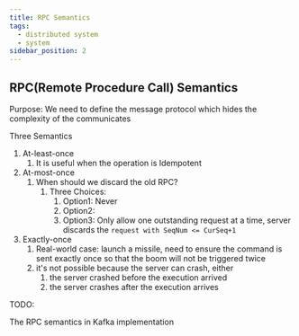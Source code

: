 ```yaml
---
title: RPC Semantics
tags:
  - distributed system
  - system
sidebar_position: 2
---
```




## RPC(Remote Procedure Call) Semantics

Purpose: We need to define the message protocol which hides the complexity of the communicates

Three Semantics

1. At-least-once
   1. It is useful when the operation is Idempotent
2. At-most-once
   1. When should we discard the old RPC?
      1. Three Choices:
         1. Option1: Never
         2. Option2: 
         3. Option3: Only allow one outstanding request at a time, server discards the `request with SeqNum <= CurSeq+1`
3. Exactly-once
   1. Real-world case: launch a missile, need to ensure the command is sent exactly once so that the boom will not be triggered twice
   1. it's not possible because the server can crash, either
      1. the server crashed before the execution arrived
      2. the server crashes after the execution arrives



TODO: 

The RPC semantics in Kafka implementation
